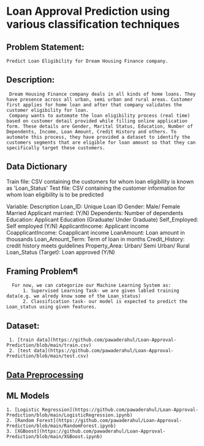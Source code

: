 # Loan Approval Prediction using various classification techniques


## Problem Statement: 
    Predict Loan Eligibility for Dream Housing Finance company.
    
## Description:
     Dream Housing Finance company deals in all kinds of home loans. They have presence across all urban, semi urban and rural areas. Customer first applies for home loan and after that company validates the customer eligibility for loan.
     Company wants to automate the loan eligibility process (real time) based on customer detail provided while filling online application form. These details are Gender, Marital Status, Education, Number of Dependents, Income, Loan Amount, Credit History and others. To automate this process, they have provided a dataset to identify the customers segments that are eligible for loan amount so that they can specifically target these customers.


## Data Dictionary
Train file: CSV containing the customers for whom loan eligibility is known as 'Loan_Status'
Test file: CSV containing the customer information for whom loan eligibility is to be predicted

Variable: Description
Loan_ID: Unique Loan ID
Gender: Male/ Female
Married Applicant married: (Y/N)
Dependents: Number of dependents
Education: Applicant Education (Graduate/ Under Graduate)
Self_Employed: Self employed (Y/N)
ApplicantIncome: Applicant income
CoapplicantIncome: Coapplicant income
LoanAmount: Loan amount in thousands
Loan_Amount_Term: Term of loan in months
Credit_History: credit history meets guidelines
Property_Area: Urban/ Semi Urban/ Rural
Loan_Status (Target): Loan approved (Y/N)


## Framing Problem¶
      For now, we can categorize our Machine Learning System as:
          1. Supervised Learning Task- we are given labled training data(e.g. we alredy know some of the Loan_status)
          2. Classification task- our model is expected to predict the Loan_status using given features.

## Dataset:
     1. [train data](https://github.com/pawaderahul/Loan-Approval-Prediction/blob/main/train.csv)
     2. [test data](https://github.com/pawaderahul/Loan-Approval-Prediction/blob/main/test.csv)

## [Data Preprocessing](https://github.com/pawaderahul/Loan-Approval-Prediction/blob/main/DataPreprocessing.ipynb)

## ML Models
    1. [Logistic Regression](https://github.com/pawaderahul/Loan-Approval-Prediction/blob/main/LogisticRegression.ipynb)
    2. [Random Forest](https://github.com/pawaderahul/Loan-Approval-Prediction/blob/main/RandomForest.ipynb)
    3. [XGBoost](https://github.com/pawaderahul/Loan-Approval-Prediction/blob/main/XGBoost.ipynb)


